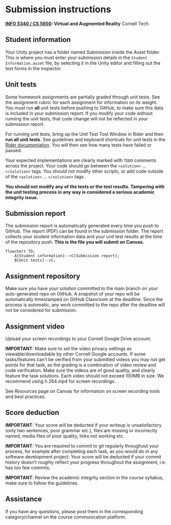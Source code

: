 # Submission instructions

**[INFO 5340 / CS 5650](https://www.cs.cornell.edu/courses/cs5650/): Virtual and Augmented Reality**
Cornell Tech

## Student information
Your Unity project has a folder named *Submission* inside the *Asset* folder. This is where you must enter your submission details in the `Student Information.asset` file, by selecting it in the Unity editor and filling out the text forms in the inspector.

## Unit tests

Some homework assignments are partially graded through unit tests. See the assignment rubric for each assignment for information on its weight. You must run **all** unit tests before pushing to GitHub, to make sure this data is included in your submission report. If you modify your code without running the unit tests, that code change will not be reflected in your submission report. 

For running unit tests, bring up the Unit Test Tool Window in Rider and then **run all unit tests**. See guidelines and keyboard shortcuts for unit tests in the [Rider documentation](https://www.jetbrains.com/help/rider/Reference_Windows_Unit_Tests.html). You will then see how many tests have failed or passed.

Your expected implementations are clearly marked with `TODO` comments across the project. Your code should go between the `<solution>` ... `</solution>` tags. You should not modify other scripts, or add code outside of the `<solution>` ... `</solution>` tags.

**You should not modify any of the tests or the test results. Tampering with the unit testing process in any way is considered a serious academic integrity issue.**

## Submission report
The submission report is automatically generated every time you push to GitHub. The report (PDF) can be found in the submission folder. The report collects your student information data and your unit test results at the time of the repository push. **This is the file you will submit on Canvas.**

```mermaid
flowchart TD;
    A[Student information]-->C[Submission report];
    B[Unit tests]-->C;
```


## Assignment repository
Make sure you have your solution committed to the main branch on your auto-generated repo on GitHub.
A snapshot of your repo will be automatically timestamped on GitHub Classroom at the deadline. Since the process is automatic, any work committed to the repo after the deadline will not be considered for submission.

## Assignment video
Upload your screen recordings to your Cornell Google Drive account. 

**IMPORTANT**: Make sure to set the video privacy settings as viewable/downloadable by other Cornell Google accounts.
If some tasks/features can’t be verified from your submitted videos you may not get points for that task, as the grading is a combination of video review and code verification.
Make sure the videos are of good quality, and clearly feature the task solutions.
Each video should not exceed 100MB in size.
We recommend using h.264 mp4 for screen recordings.

See *Resources* page on Canvas for information on screen recording tools and best practices.

## Score deduction

**IMPORTANT**: Your score will be deducted if your writeup is unsatisfactory (only two sentences, poor grammar etc.), files are missing or incorrectly named, media files of poor quality, links not working etc.

**IMPORTANT**: You are required to commit to git regularly throughout your process, for example after completing each task, as you would do in any software development project. Your score will be deducted if your commit history doesn’t roughly reflect your progress throughout the assignment, i.e. has too few commits.

**IMPORTANT**: Review the academic integrity section in the course syllabus, make sure to follow the guidelines.

## Assistance
If you have any questions, please post them in the corresponding category/channel on the course communication platform.

